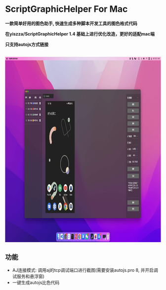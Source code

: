 # ScriptGraphicHelper For Mac

**一款简单好用的图色助手,  快速生成多种脚本开发工具的图色格式代码**

**在yiszza/ScriptGraphicHelper 1.4 基础上进行优化改造，更好的适配mac端**

**只支持autojs方式链接**

<br/>
<img src="./eg.jpg" height="600" alt="scrcpy" />

## 功能

- AJ连接模式: 调用aj的tcp调试端口进行截图(需要安装autojs.pro 8, 并开启调试服务和悬浮窗)
- 一键生成autojs比色代码

<br/>


